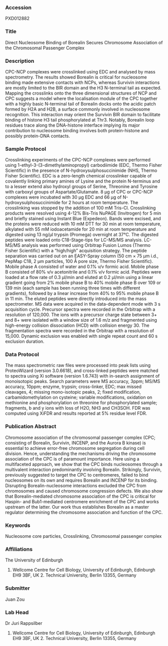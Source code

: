 ### Accession
PXD012882

### Title
Direct Nucleosome Binding of Borealin Secures Chromosome Association of the Chromosomal Passenger Complex

### Description
CPC-NCP complexes were crosslinked using EDC and analysed by mass spectrometry. The results showed Borealin is critical for nucleosome binding made extensive contacts with NCPs, whereas Survivin interactions are mostly limited to the BIR domain and the H3 N-terminal tail as expected. Mapping the crosslinks onto the three dimensional structures of NCP and CPC suggests a model where the localisation module of the CPC together with a highly basic N-terminal tail of Borealin docks onto the acidic patch formed by H2A and H2B, a surface commonly involved in nucleosome recognition. This interaction may orient the Survivin BIR domain to facilitate binding of histone H3 tail phosphorylated at Thr3. Notably, Borealin loop residues trace along the DNA-histone interface implying its major contribution to nucleosome binding involves both protein-histone and possibly protein-DNA contacts.

### Sample Protocol
Crosslinking experiments of the CPC-NCP complexes were performed using 1-ethyl-3-(3-dimethylaminopropyl) carbodiimide (EDC, Thermo Fisher Scientific) in the presence of N-hydroxysulphosuccinimide (NHS, Thermo Fisher Scientific). EDC is a zero-length chemical crosslinker capable of covalently linking primary amines of Lysine and the protein N-terminus and to a lesser extend also hydroxyl groups of Serine, Threonine and Tyrosine with carboxyl groups of Aspartate/Glutamate. 8 μg of CPC or CPC-NCP complexes were incubated with 30 μg EDC and 66 μg of N-hydroxysulphosuccinimide for 2 hours at room temperature. The crosslinking was stopped by the addition of 100 mM Tris-Cl. Crosslinking products were resolved using 4-12% Bis-Tris NuPAGE (Invitrogen) for 5 min and briefly stained using Instant Blue (Expedeon). Bands were excised, and the proteins were reduced with 10 mM DTT for 30 min at room temperature, alkylated with 55 mM iodoacetamide for 20 min at room temperature and digested using 13 ng/μl trypsin (Promega) overnight at 37°C. The digested peptides were loaded onto C18-Stage-tips for LC-MS/MS analysis. LC-MS/MS analysis was performed using Orbitrap Fusion Lumos (Thermo Fisher Scientific) with a “high/high” acquisition strategy. The peptide separation was carried out on an EASY-Spray column (50 cm × 75 μm i.d., PepMap C18, 2 μm particles, 100 Å pore size, Thermo Fisher Scientific). Mobile phase A consisted of water and 0.1% v/v formic acid. Mobile phase B consisted of 80% v/v acetonitrile and 0.1% v/v formic acid. Peptides were loaded at a flow rate of 0.3 μl/min and eluted at 0.2 μl/min using a linear gradient going from 2% mobile phase B to 40% mobile phase B over 109 or 139 min (each sample has been running three times with different gradients), followed by a linear increase from 40% to 95% mobile phase B in 11 min. The eluted peptides were directly introduced into the mass spectrometer. MS data were acquired in the data-dependent mode with 3 s acquisition cycle. Precursor spectra were recorded in the Orbitrap with a resolution of 120,000. The ions with a precursor charge state between 3+ and 8+ were isolated with a window size of 1.6 m/z and fragmented using high-energy collision dissociation (HCD) with collision energy 30. The fragmentation spectra were recorded in the Orbitrap with a resolution of 15,000. Dynamic exclusion was enabled with single repeat count and 60 s exclusion duration.

### Data Protocol
The mass spectrometric raw files were processed into peak lists using ProteoWizard (version 3.0.6618), and cross-linked peptides were matched to spectra using Xi software (version 1.6.743) with in-search assignment of monoisotopic peaks. Search parameters were MS accuracy, 3ppm; MS/MS accuracy, 10ppm; enzyme, trypsin; cross-linker, EDC; max missed cleavages, 4; missing mono-isotopic peaks, 2; fixed modification, carbamidomethylation on cysteine; variable modifications, oxidation on methionine and phosphorylation on threonine for phosphorylated sample; fragments, b and y ions with loss of H2O, NH3 and CH3SOH. FDR was computed using XiFDR and results reported at 5% residue level FDR.

### Publication Abstract
Chromosome association of the chromosomal passenger complex (CPC; consisting of Borealin, Survivin, INCENP, and the Aurora B kinase) is essential to achieve error-free chromosome segregation during cell division. Hence, understanding the mechanisms driving the chromosome association of the CPC is of paramount importance. Here using a multifaceted approach, we show that the CPC binds nucleosomes through a multivalent interaction predominantly involving Borealin. Strikingly, Survivin, previously suggested to target the CPC to centromeres, failed to bind nucleosomes on its own and requires Borealin and INCENP for its binding. Disrupting Borealin-nucleosome interactions excluded the CPC from chromosomes and caused chromosome congression defects. We also show that Borealin-mediated chromosome association of the CPC is critical for Haspin- and Bub1-mediated centromere enrichment of the CPC and works upstream of the latter. Our work thus establishes Borealin as a master regulator determining the chromosome association and function of the CPC.

### Keywords
Nucleosome core particles, Crosslinking, Chromosomal passenger complex

### Affiliations
The University of Edinburgh
1. Wellcome Centre for Cell Biology, University of Edinburgh, Edinburgh EH9 3BF, UK 2. Technical University, Berlin 13355, Germany

### Submitter
Juan Zou

### Lab Head
Dr Juri Rappsilber
1. Wellcome Centre for Cell Biology, University of Edinburgh, Edinburgh EH9 3BF, UK 2. Technical University, Berlin 13355, Germany


